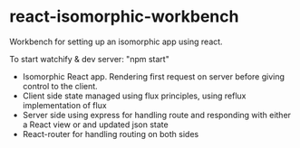 # react-isomorphic-workbench
Workbench for setting up an isomorphic app using react.

To start watchify & dev server: "npm start"

* Isomorphic React app. Rendering first request on server before giving control to the client.
* Client side state managed using flux principles, using reflux implementation of flux
* Server side using express for handling route and responding with either a React view or and updated json state
* React-router for handling routing on both sides


